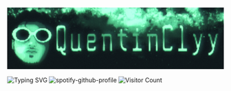 ![img](https://github.com/QuentinClyy/QuentinClyy/blob/main/assets/QuentinClyy.png)

![Typing SVG](https://readme-typing-svg.demolab.com?font=Share+Tech+Mono&size=50&pause=1000&color=20FF91&center=true&width=1906&height=100&lines=Hi%2C+my+name+is+QuentinClyy;Welcome+to+my+GitHub)
![spotify-github-profile](https://spotify-github-profile.kittinanx.com/api/view?uid=awyeahhhh&cover_image=true&theme=natemoo-re&show_offline=false&background_color=100f3e&interchange=false&bar_color=000000&bar_color_cover=false)
![Visitor Count](https://profile-counter.glitch.me/QuentinClyy/count.svg)
